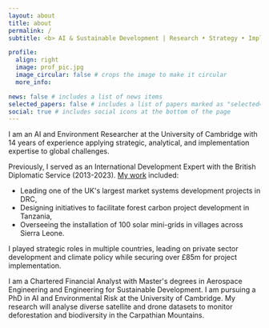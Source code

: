 ```yaml
---
layout: about
title: about
permalink: /
subtitle: <b> AI & Sustainable Development | Research • Strategy • Implementation </b>

profile:
  align: right
  image: prof_pic.jpg
  image_circular: false # crops the image to make it circular
  more_info:

news: false # includes a list of news items
selected_papers: false # includes a list of papers marked as "selected={true}"
social: true # includes social icons at the bottom of the page
---
```


I am an AI and Environment Researcher at the University of Cambridge with 14 years of experience applying strategic, analytical, and implementation expertise to global challenges.

Previously, I served as an International Development Expert with the British Diplomatic Service (2013-2023). [My work](https://ratsakatika.com/projects/) included:

- Leading one of the UK's largest market systems development projects in DRC,
- Designing initiatives to facilitate forest carbon project development in Tanzania,
- Overseeing the installation of 100 solar mini-grids in villages across Sierra Leone.

I played strategic roles in multiple countries, leading on private sector development and climate policy while securing over £85m for project implementation.

I am a Chartered Financial Analyst with Master's degrees in Aerospace Engineering and Engineering for Sustainable Development. I am pursuing a PhD in AI and Environmental Risk at the University of Cambridge. My research will analyse diverse satellite and drone datasets to monitor deforestation and biodiversity in the Carpathian Mountains.
